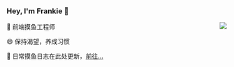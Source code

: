 <h3 style="border-bottom: none">Hey, I'm Frankie 👋</h3>

<img align="right" src="https://github-readme-stats.vercel.app/api?username=toFrankie&show_icons=true&hide=prs,contribs" />

🔭 前端摸鱼工程师


😄 保持渴望，养成习惯


🌱 日常摸鱼日志在此处更新，[前往...](https://github.com/toFrankie/blog)







<!--
**toFrankie/toFrankie** is a ✨ _special_ ✨ repository because its `README.md` (this file) appears on your GitHub profile.

Here are some ideas to get you started:

- 🔭 I’m currently working on ...
- 🌱 I’m currently learning ...
- 👯 I’m looking to collaborate on ...
- 🤔 I’m looking for help with ...
- 💬 Ask me about ...
- 📫 How to reach me: ...
- 😄 Pronouns: ...
- ⚡ Fun fact: ...


[![Anurag's github stats](https://github-readme-stats.vercel.app/api?username=toFrankie&show_icons=true&hide=prs,contribs)](https://github.com/anuraghazra/github-readme-stats)

[![Top Langs](https://github-readme-stats.vercel.app/api/top-langs/?username=toFrankie&layout=compact)](https://github.com/anuraghazra/github-readme-stats)


-->






